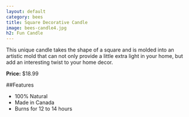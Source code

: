 ```yaml
---
layout: default
category: bees
title: Square Decorative Candle
image: bees-candle4.jpg
h2: Fun Candle
---
```


This unique candle takes the shape of a square and is molded into an artistic mold that can not only provide a little extra light in your home, but add an interesting twist to your home decor. 

**Price:** $18.99

##Features

- 100% Natural
- Made in Canada
- Burns for 12 to 14 hours

